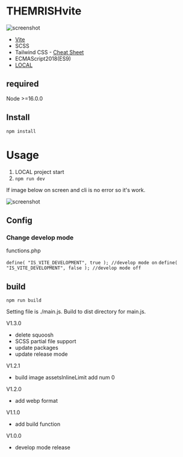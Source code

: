 # THEMRISHvite 

![screenshot](https://github.com/yat8823jp/themrishvite/blob/main/screenshot.png)

- [Vite](https://ja.vitejs.dev/)
- SCSS
- Tailwind CSS - [Cheat Sheet](https://flowbite.com/tools/tailwind-cheat-sheet/)
- ECMAScript2018(ES9)
- [LOCAL](https://localwp.com/)

## required

Node >=16.0.0

## Install

``` npm install ```

# Usage

1. LOCAL project start
2. ``` npm run dev ```

If image below on screen and cli is no error so it's work.

![screenshot](https://github.com/yat8823jp/themrishvite/blob/main/screenshot.png)

## Config

### Change develop mode

functions.php

``` define( "IS_VITE_DEVELOPMENT", true ); //develop mode on ```
``` define( "IS_VITE_DEVELOPMENT", false ); //develop mode off ```

## build

``` npm run build ```

Setting file is ./main.js.
Build to dist directory for main.js.

V1.3.0

- delete squoosh
- SCSS partial file support
- update packages
- update release mode
 
V1.2.1

- build image assetsInlineLimit add num 0
 
V1.2.0

- add webp format
 
V1.1.0

- add build function

V1.0.0

- develop mode release